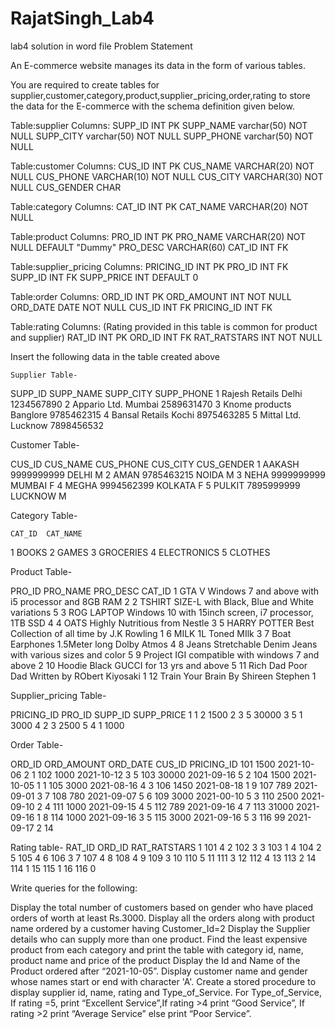 # RajatSingh_Lab4
lab4 solution in word file
Problem Statement 

An E-commerce website manages its data in the form of various tables.

You are required to create tables for supplier,customer,category,product,supplier_pricing,order,rating to store the data for the E-commerce with the schema definition given below.

Table:supplier
Columns:
SUPP_ID	INT PK
SUPP_NAME	varchar(50) NOT NULL
SUPP_CITY	varchar(50)
NOT NULL
SUPP_PHONE	varchar(50) NOT NULL

Table:customer
Columns:
CUS_ID	INT PK
CUS_NAME	VARCHAR(20) NOT NULL
CUS_PHONE	VARCHAR(10) NOT NULL
CUS_CITY	VARCHAR(30) NOT NULL
CUS_GENDER	CHAR

Table:category
Columns:
CAT_ID	INT PK
CAT_NAME	VARCHAR(20) NOT NULL

Table:product
Columns:
PRO_ID	INT PK
PRO_NAME	VARCHAR(20) NOT NULL DEFAULT "Dummy"
PRO_DESC	VARCHAR(60)
CAT_ID	INT FK

Table:supplier_pricing
Columns:
PRICING_ID	INT PK
PRO_ID	INT FK
SUPP_ID	INT FK
SUPP_PRICE	INT DEFAULT 0

Table:order
Columns: 
ORD_ID	INT PK
ORD_AMOUNT	INT 
NOT NULL
ORD_DATE	DATE 
NOT NULL
CUS_ID	INT FK
PRICING_ID	INT FK


Table:rating
Columns: (Rating provided in this table is common for product and supplier)
RAT_ID	INT PK
ORD_ID	INT FK
RAT_RATSTARS	INT 
NOT NULL


Insert the following data in the table created above
  	 
	Supplier Table-

SUPP_ID	SUPP_NAME		SUPP_CITY	SUPP_PHONE
1		Rajesh Retails		Delhi		1234567890
2		Appario Ltd.		Mumbai	2589631470
3		Knome products	Banglore	9785462315
4		Bansal Retails		Kochi		8975463285
5		Mittal Ltd.		Lucknow	7898456532


Customer Table-

CUS_ID	CUS_NAME	CUS_PHONE	CUS_CITY	CUS_GENDER
1		AAKASH	9999999999	DELHI			M
2		AMAN		9785463215	NOIDA			M
3		NEHA		9999999999	MUMBAI		F
4		MEGHA	9994562399	KOLKATA		F
5		PULKIT	7895999999	LUCKNOW		M

Category Table-

	CAT_ID	CAT_NAME
1		BOOKS
2		GAMES
3		GROCERIES
4		ELECTRONICS
5		CLOTHES
	
Product Table-

PRO_ID	PRO_NAME		  PRO_DESC								                                  CAT_ID
1		GTA V			        Windows 7 and above with i5 processor and 8GB RAM	        	2
2		TSHIRT		        SIZE-L with Black, Blue and White variations			          5
3		ROG LAPTOP		    Windows 10 with 15inch screen, i7 processor, 1TB SSD	     	4
4		OATS			        Highly Nutritious from Nestle					                    	3
5		HARRY POTTER    	Best Collection of all time by J.K Rowling          				1
6		MILK			        1L Toned MIlk	                                							3
7		Boat Earphones	  1.5Meter long Dolby Atmos	                         					4
8		Jeans			        Stretchable Denim Jeans with various sizes and color    		5
9		Project IGI	    	compatible with windows 7 and above	                  			2
10	Hoodie			      Black GUCCI for 13 yrs and above                   					5
11	Rich Dad Poor Dad 	Written by RObert Kiyosaki	                    					1
12	Train Your Brain	  By Shireen Stephen					                          		1


Supplier_pricing Table-

PRICING_ID	PRO_ID	SUPP_ID	SUPP_PRICE
1		1			2	1500
2		3			5	30000
3		5			1	3000
4		2			3	2500
5		4			1	1000

Order Table-

ORD_ID	ORD_AMOUNT	ORD_DATE	CUS_ID	PRICING_ID
101			1500		2021-10-06	2		1
102			1000		2021-10-12	3		5
103			30000		2021-09-16	5		2
104			1500		2021-10-05	1		1
105			3000		2021-08-16	4		3
106			1450		2021-08-18	1		9
107			789		2021-09-01	3		7
108			780		2021-09-07	5		6
109			3000		2021-00-10	5		3
110			2500		2021-09-10	2		4
111			1000		2021-09-15	4		5
112			789		2021-09-16	4		7
113			31000		2021-09-16	1		8
114			1000		2021-09-16	3		5
115			3000		2021-09-16	5		3
116			99		2021-09-17	2		14

Rating table-
RAT_ID	ORD_ID	RAT_RATSTARS
1		101		4
2		102		3
3		103		1
4		104		2
5		105		4
6		106		3
7		107		4
8		108		4
9		109		3
10		110		5
11		111		3
12		112		4
13		113		2
14		114		1
15		115		1
16		116		0




Write queries for the following:

Display the total number of customers based on gender who have placed orders of worth at least Rs.3000.
Display all the orders along with product name ordered by a customer having Customer_Id=2
Display the Supplier details who can supply more than one product.
Find the least expensive product from each category and print the table with category id, name, product name and price of the product
Display the Id and Name of the Product ordered after “2021-10-05”.
Display customer name and gender whose names start or end with character 'A'.
Create a stored procedure to display supplier id, name, rating and Type_of_Service. For Type_of_Service, If rating =5, print “Excellent Service”,If rating >4 print “Good Service”, If rating >2 print “Average Service” else print “Poor Service”.
 


